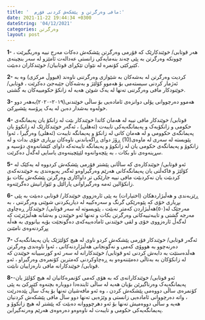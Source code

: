 ```yaml
---
title: '  مافی وەرگرتن و پێشکەش کردنی فۆرم:'
date: 2021-11-22 19:44:34 +0300
dateString: '04/12/2021'
categories: وەرگرتن 
layout: post
---
```


**1-** هەر قوتابی/ خوێندكارێک کە فۆرمی وەرگرتن پێشکەش دەکات مەرج نییە وەربگیرێت ، چوونکە وەرگرتن
بە پێی چەند بنەمایەکی زانستى عەدالەت ئامێزو لە سەر بنچینەی کێبڕکێی كۆنمره لە نێوان تێکڕای قوتابیان/
خوێندکاران دەبێت.

**2-**  کردیت وەرگرتن لە بەشەكان بە شێوازی وەرگرتنی ناوەند (قبووڵ مركزی) وە بە ئەژمار کردنی سیستەمى
 بۆ هەموو کۆلێژ و بەشەکان جێبەجێ دەکرێت ، قوتابی/ خوێنودکار مافی وەرگرتنی تەنها لە یەک 
شوێن هەیە لە زانكۆ حكومییەكان بە گشتی.   

**3-** هەموو دەرچووانى پۆلى دوانزەی ئامادەیى بۆ ساڵى خوێندنى(٢٠١٩-٢٠٢٠)بەهەر دوو خولەوە بەشدار
دەبن لە یەک پرۆسە پێشبڕکێ.

**4-** قوتابی/ خوێندکار مافی نییە لە هەمان کاتدا خوێندکار بێت لە زانکۆ یان پەیمانگەی حکومی و زانکۆیەک و
پەیمانگەیەکى تایبەت  (ئەهلی) ، ئەگەر خوێندکارێک لە زانکوۆ یان پەیمانگەی حکوومی و لە هەمان کاتی
لە زانکۆ و پەیمانگە تایبەت  (ئەهلی) وەرگیرا ، ئەوا پێویستە لە سەری لە ماوەی(10) ڕۆژ دوای ڕاگەیاندنی
ناوەکان بڕیاری خۆی بدات و لە زانکوۆ و پەیمانگەی حکومی یان لە زانکوۆ و پەیمانگە تایبەتەكە داوای
کێشانەوەی دۆسیە و سڕینەوەی ناو بکات ، بە پێچەوانەوە لێپێچینەوەی یاسایی لەگەڵ دەکرێت.

**5-** ئەو قوتابی/ خوێندکارەی كە ساڵانی پێشتر فۆرمی پێشکەش کردووە لە یەکێک لە کۆلێژ و فاكەڵتی یان
پەیمانگەکانی هەرێم وەرگیراوەو ئەگەر پەیوەندی بە خوێندنەکەی کردبێت یان نەکردبێت مافی نییە جارێکی
تر داواکاری وەرگرتن پێشکەش بکات بۆ زانکۆالین ئەمە وەرگیراوانی پارالێل و ئێوارانیش دەگرێتەوە.

**6-** ڕێزبەندی و هەڵبژاردهکان (اختيارات) بە پێی ئارەزووی خوێندکار/ قوتابی دەبێت بە پێی بڕیاری خۆی كە
پێوەرێکی گرنگ و سەرەکییە لە دیاریکردنی شوێنی وەرگرتنى ، بە مەرجێک لە(٥٠)هەڵبژاردن کەمتر نەبێت ،
پێویسوتە لە سەر قوتابی/ خوێندکار ڕەچاوی مەرجە گشتی و تایبەتییەکانی وەرگرتن بکات و تەنها ئەو
خوێندن و بەشانە هەڵبژێرێت کە لەگەڵ ئارەزووی خۆی و لقی خوێندنی ئامادەییەکەی دەگونجێت بۆیە بیانووی بە هەڵە پڕکردنەوەی نامێنێ 



**7-** ئەگەر قوتابی/ خوێندکار فۆرمی پێشکەش کردو ناوی لە هیچ کۆلێژێک یان پەیمانگەیەک دەرنەچوو
بە هووۆی کەمی و نەگونجانی   هەڵبژاردنەکانی ، ئەوا ناوەندی وەرگرتن هەڵدەستێت بە دابەش کردنی ئەو
قوتابی/ خوێندکارانە لە سەر ئەو کورسییانە خوێندن کە لە زانکۆكان بە بەتاڵی دەمێننەوەو بە ڕەچاوکردنی
کەمترین کۆنمرەی وەرگیراو ، ئەو قوتابی/ خوێندکارانە مافی نارەزاییان نابێت.

**8-**-ئەو قوتابی/ خوێندکارانەی کە بە هۆی کەمی کۆنمرەکانیان لە هیچ کۆلێژ یان پەیمانگەیەک وەرناگیرێن
بۆیان هەیە لە ساڵی ئایندەدا دووبارە بچنەوه کێبڕکێ بە پێی کۆنمرەی ساڵی دووەمی پێشکەش کردن ،
وە ئەو مافەشیان تەنها بۆ یەک ساڵ پێدەدرێت ، واتە دەرچووانی ئامادەیی زانستی و وێژەیی تەنها دوو ساڵ
مافی پێشكەش كردنيان هەیە و ساڵی دووەمیش تەنها بۆ ئەو دهرچوووانە دەبێت کە پێشتر لە هیچ زانکوۆ و
پەیمانگەیەکی حکومی و تایبەت لە ناوەوەو دەرەوەی هەرێم وەرنەگیرابن.

<!-- ![document](../../../../images/wargrtn/wargrtn1.jpg) -->
